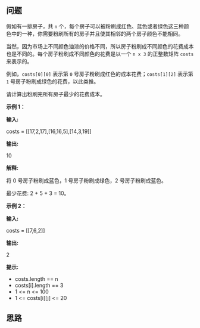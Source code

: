 ##  问题

假如有一排房子，共 `n` 个，每个房子可以被粉刷成红色、蓝色或者绿色这三种颜色中的一种，你需要粉刷所有的房子并且使其相邻的两个房子颜色不能相同。

当然，因为市场上不同颜色油漆的价格不同，所以房子粉刷成不同颜色的花费成本也是不同的。每个房子粉刷成不同颜色的花费是以一个 `n x 3` 的正整数矩阵 `costs` 来表示的。

例如，`costs[0][0]` 表示第 `0` 号房子粉刷成红色的成本花费；`costs[1][2]` 表示第 `1` 号房子粉刷成绿色的花费，以此类推。

请计算出粉刷完所有房子最少的花费成本。

 

**示例 1：**

**输入:** 

costs = [[17,2,17],[16,16,5],[14,3,19]]

**输出:** 

10

**解释:** 

将 0 号房子粉刷成蓝色，1 号房子粉刷成绿色，2 号房子粉刷成蓝色。

最少花费: 2 + 5 + 3 = 10。

**示例 2：**

**输入:** 

costs = [[7,6,2]]

**输出:** 

2
 

**提示:**

- costs.length == n
- costs[i].length == 3
- 1 <= n <= 100
- 1 <= costs[i][j] <= 20


## 思路

```c++

```